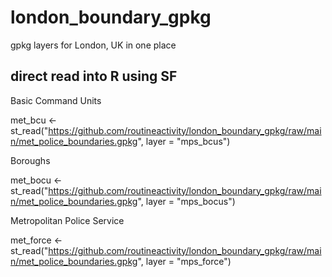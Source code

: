 # london_boundary_gpkg
gpkg layers for London, UK in one place

## direct read into R using SF

Basic Command Units

met_bcu <- st_read("https://github.com/routineactivity/london_boundary_gpkg/raw/main/met_police_boundaries.gpkg", layer = "mps_bcus")

Boroughs

met_bocu <- st_read("https://github.com/routineactivity/london_boundary_gpkg/raw/main/met_police_boundaries.gpkg", layer = "mps_bocus")

Metropolitan Police Service

met_force <- st_read("https://github.com/routineactivity/london_boundary_gpkg/raw/main/met_police_boundaries.gpkg", layer = "mps_force")



